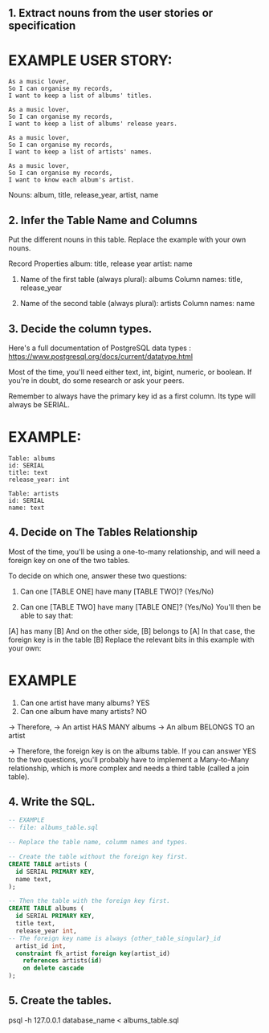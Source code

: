 ## 1. Extract nouns from the user stories or specification

# EXAMPLE USER STORY:
    As a music lover,
    So I can organise my records,
    I want to keep a list of albums' titles.

    As a music lover,
    So I can organise my records,
    I want to keep a list of albums' release years.

    As a music lover,
    So I can organise my records,
    I want to keep a list of artists' names.

    As a music lover,
    So I can organise my records,
    I want to know each album's artist.

Nouns: album, title, release_year, artist, name 


## 2. Infer the Table Name and Columns
Put the different nouns in this table. Replace the example with your own nouns.

Record      Properties
album:       title, release year
artist:      name


1. Name of the first table (always plural): albums
    Column names: title, release_year

2. Name of the second table (always plural): artists
    Column names: name

## 3. Decide the column types.
Here's a full documentation of PostgreSQL data types : https://www.postgresql.org/docs/current/datatype.html 

Most of the time, you'll need either text, int, bigint, numeric, or boolean. If you're in doubt, do some research or ask your peers.

Remember to always have the primary key id as a first column. Its type will always be SERIAL.

# EXAMPLE:

    Table: albums
    id: SERIAL
    title: text
    release_year: int

    Table: artists
    id: SERIAL
    name: text

## 4. Decide on The Tables Relationship
Most of the time, you'll be using a one-to-many relationship, and will need a foreign key on one of the two tables.

To decide on which one, answer these two questions:

1. Can one [TABLE ONE] have many [TABLE TWO]? (Yes/No)

2. Can one [TABLE TWO] have many [TABLE ONE]? (Yes/No)
You'll then be able to say that:

[A] has many [B]
And on the other side, [B] belongs to [A]
In that case, the foreign key is in the table [B]
Replace the relevant bits in this example with your own:

# EXAMPLE

1. Can one artist have many albums? YES
2. Can one album have many artists? NO

-> Therefore,
-> An artist HAS MANY albums
-> An album BELONGS TO an artist

-> Therefore, the foreign key is on the albums table.
If you can answer YES to the two questions, you'll probably have to implement a Many-to-Many relationship, which is more complex and needs a third table (called a join table).

## 4. Write the SQL.

```sql
-- EXAMPLE
-- file: albums_table.sql

-- Replace the table name, columm names and types.

-- Create the table without the foreign key first.
CREATE TABLE artists (
  id SERIAL PRIMARY KEY,
  name text,
);

-- Then the table with the foreign key first.
CREATE TABLE albums (
  id SERIAL PRIMARY KEY,
  title text,
  release_year int,
-- The foreign key name is always {other_table_singular}_id
  artist_id int,
  constraint fk_artist foreign key(artist_id)
    references artists(id)
    on delete cascade
);
```

## 5. Create the tables.
psql -h 127.0.0.1 database_name < albums_table.sql